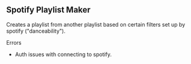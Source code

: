 Spotify Playlist Maker
--------
Creates a playlist from another playlist based on certain filters set up by spotify ("danceability").

Errors
- Auth issues with connecting to spotify.
